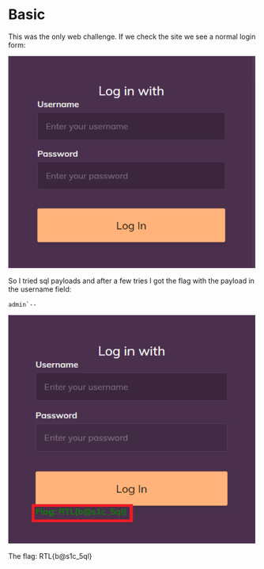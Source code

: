 # Basic

This was the only web challenge. If we check the site we see a normal login form:

<img src="Images/Login_Form.png" width="500" >

So I tried sql payloads and after a few tries I got the flag with the payload in the username field:
```
admin`--
```
<img src="Images/Flag.png" width="500" >

The flag:
RTL{b@s1c_5ql}
